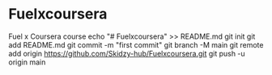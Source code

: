 # Fuelxcoursera
Fuel x Coursera course
echo "# Fuelxcoursera" >> README.md
  git init
  git add README.md
  git commit -m "first commit"
  git branch -M main
  git remote add origin https://github.com/Skidzy-hub/Fuelxcoursera.git
  git push -u origin main
